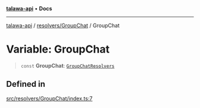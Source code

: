 [**talawa-api**](../../../README.md) • **Docs**

***

[talawa-api](../../../modules.md) / [resolvers/GroupChat](../README.md) / GroupChat

# Variable: GroupChat

> `const` **GroupChat**: [`GroupChatResolvers`](../../../types/generatedGraphQLTypes/type-aliases/GroupChatResolvers.md)

## Defined in

[src/resolvers/GroupChat/index.ts:7](https://github.com/PalisadoesFoundation/talawa-api/blob/6712e9940a5702665afc506fa9f6e9d7e1dc7991/src/resolvers/GroupChat/index.ts#L7)
